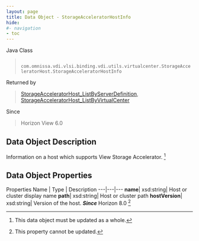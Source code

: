 ```yaml
---
layout: page
title: Data Object - StorageAcceleratorHostInfo
hide:
#- navigation
- toc
---
```






Java Class
> ` com.omnissa.vdi.vlsi.binding.vdi.utils.virtualcenter.StorageAcceleratorHost.StorageAcceleratorHostInfo`

Returned by
> [StorageAcceleratorHost_ListByServerDefinition](vdi.utils.virtualcenter.StorageAcceleratorHost.md#listByServerDefinition), [StorageAcceleratorHost_ListByVirtualCenter](vdi.utils.virtualcenter.StorageAcceleratorHost.md#listByVirtualCenter)

Since
> Horizon View 6.0


## Data Object Description

Information on a host which supports View Storage Accelerator.
 [^167]



## Data Object Properties
Properties
Name |  Type |  Description
---|---|---
**name**|  xsd:string|  Host or cluster display name
**path**|  xsd:string|  Host or cluster path
**hostVersion**|  xsd:string|  Version of the host.  **_Since_** Horizon 8.0 [^2]


 


[^2]: This property cannot be updated.
[^167]: This data object must be updated as a whole.
